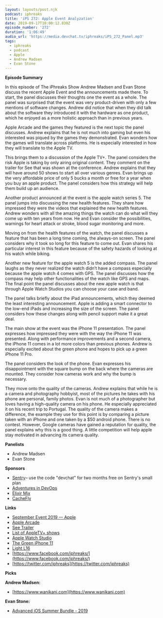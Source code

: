 ```yaml
---
layout: layouts/post.njk
podcast: iphreaks
title: 'iPS 272: Apple Event Analyzation'
date: 2019-09-17T10:00:12.830Z
episode_number: '272'
duration: '1:06:49'
audio_url: 'https://media.devchat.tv/iphreaks/iPS_272_Panel.mp3'
tags:
  - iphreaks
  - podcast
  - Apple
  - Andrew Madsen
  - Evan Stone
---
```

**Episode Summary**

In this episode of The iPhreaks Show Andrew Madsen and Evan Stone discuss the recent Apple Event and the announcements made there. To start, the panel discusses their thoughts one the event as a whole. The panel was surprised that the event was very product-driven with only a few mentions of software changes. Andrew did notice that when they did talk about the software they introduced it with the hardware as one product, which he enjoyed as a more holistic approach than in previous years. 

Apple Arcade and the games they featured is the next topic the panel discusses. Andrew explains that he is not much into gaming but even his interested was piqued by the games they demonstrated. Evan wonders how the games will translate across platforms. He is especially interested in how they will translate to the Apple TV. 

This brings them to a discussion of the Apple TV+. The panel considers the risk Apple is taking by only airing original content. They comment on the trailer for See that was shown at the conference. Andrew explains that they will have around 50 shows to start all over various genres. Evan brings up the very affordable price of only 5 bucks a month or free for a year when you buy an apple product. The panel considers how this strategy will help them build up an audience. 

Another product announced at the event is the apple watch series 5. The panel jumps into discussing the new health features. They share how impressed they were the videos that explained the new health features. Andrew wonders with all the amazing things the watch can do what will they come up with ten years from now. He and Evan consider the possibilities, warnings for heart attack or stroke, blood sugar monitoring and more. 

Moving on from the health features of the watch, the panel discusses a feature that has been a long time coming, the always-on screen. The panel considers why it took so long for this feature to come out. Evan shares his particular interest in this feature because of the safety hazards of looking at his watch while biking. 

Another new feature for the apple watch 5 is the added compass. The panel laughs as they never realized the watch didn’t have a compass especially because the apple watch 4 comes with GPS. The panel discusses how the compass may help other functionalities of the watch like GPS and maps. The final point the panel discusses about the new apple watch is that through Apple Watch Studios you can choose your case and band. 

The panel talks briefly about the iPad announcements, which they deemed the least interesting announcement. Apple is adding a smart connector to the low-end iPads and increasing the size of the screen. The panel considers how these changes along with pencil support make it a great deal. 

The main show at the event was the iPhone 11 presentation. The panel expresses how impressed they were with the way the iPhone 11 was presented. Along with performance improvements and a second camera, the iPhone 11 comes in a lot more colors than previous phones. Andrew is especially excited about the green phone and hopes to pick up a green iPhone 11 Pro. 

The panel considers the look of the phone. Evan expresses his disappointment with the square bump on the back where the cameras are mounted. They consider how cameras work and why the bump is necessary. 

They move onto the quality of the cameras. Andrew explains that while he is a camera and photography hobbyist, most of the pictures he takes with his phone are personal, family photos. Evan is not much of a photographer but loves having a high-quality camera on his phone. He especially appreciated it on his recent trip to Portugal. The quality of the camera makes a difference, the example they use for this point is by comparing a picture taken with an iPhone and one taken by a $50 android phone. There is no contest. However, Google cameras have gained a reputation for quality, the panel explains why this is a good thing. A little competition will help apple stay motivated in advancing its camera quality. 

**Panelists**

- Andrew Madsen
- Evan Stone

**Sponsors**

- [Sentry](http://sentry.io/)– use the code "devchat" for two months free on Sentry's small plan
- [Adventures in DevOps](https://devchat.tv/adventures-in-devops/)
- [Elixir Mix](https://devchat.tv/elixir-mix/)
- [CacheFly](https://www.cachefly.com/)

**Links**

- [September Event 2019 — Apple](https://www.youtube.com/watch?v=-rAeqN-Q7x4)
- [Apple Arcade](https://www.apple.com/apple-arcade/?&amp;cid=arc-310-c-2065939588-ag-76557977016-ad-381807446329-k-kwd-348912302150&amp;gclid=CjwKCAjw5fzrBRASEiwAD2OSVwbjpdP6XdKvlSa08PxRgWa9n79ZmReTueV4PkUKgN0stuyDUr-tSBoCpnkQAvD_BwE)
- [See Trailer](https://www.youtube.com/watch?v=7Rg0y7NT1gU)
- [List of AppleTV+ shows](https://www.macworld.com/article/3245534/list-of-apple-tv-plus-shows-and-series-news-actors-trailers-release-dates.html)
- [Apple Watch Studio](https://www.apple.com/shop/studio?afid=p238%7CsbA13ny2F-dc_mtid_20925qtb42335_pcrid_381793516488&amp;cid=wwa-us-kwgo-watch-slid---apple+watch+studio-e)
- [The Green iPhone 11](https://www.google.com/search?q=apple+11+phone+green&amp;rlz=1C1LENP_enUS720US720&amp;sxsrf=ACYBGNQVV9-T3B3pOYT4PAKBicy4GSckZA:1568692049331&amp;source=lnms&amp;tbm=isch&amp;sa=X&amp;ved=0ahUKEwjz3_Ki-dbkAhUCNKwKHeH1Co4Q_AUIEigB&amp;biw=1366&amp;bih=625#imgrc=cezowSXvWrrneM:)
- [Light L16](https://www.theverge.com/circuitbreaker/2018/4/10/17218758/light-l16-review-camera-photos)
- [https://www.facebook.com/iphreaks/](https://www.facebook.com/iphreaks/)
- [https://twitter.com/iphreaks](https://twitter.com/iphreaks)

**Picks**

**Andrew Madsen:**

- [https://www.wanikani.com](https://www.wanikani.com)

**Evan Stone:**

- [Advanced iOS Summer Bundle - 2019](https://store.raywenderlich.com/products/advanced-ios-summer-bundle-2019)

